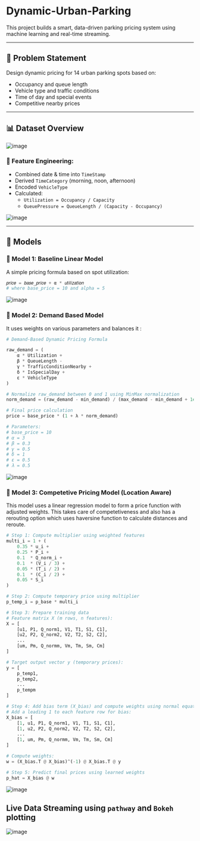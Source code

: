 # Dynamic-Urban-Parking

This project builds a smart, data-driven parking pricing system using machine learning and real-time streaming.

---

## 📌 Problem Statement

Design dynamic pricing for 14 urban parking spots based on:
- Occupancy and queue length
- Vehicle type and traffic conditions
- Time of day and special events
- Competitive nearby prices

---

## 📊 Dataset Overview

![image](https://github.com/user-attachments/assets/b3983316-1774-47ce-b019-b065d84f0b1a)


### 🔧 Feature Engineering:
- Combined date & time into `TimeStamp`
- Derived `TimeCategory` (morning, noon, afternoon)
- Encoded `VehicleType`
- Calculated:
  - `Utilization = Occupancy / Capacity`
  - `QueuePressure = QueueLength / (Capacity - Occupancy)`

![image](https://github.com/user-attachments/assets/170a25c7-b7da-4728-ad57-d09d9020547d)

---

## 🧠 Models

### 🔹 Model 1: Baseline Linear Model

A simple pricing formula based on spot utilization:

```python
𝑝𝑟𝑖𝑐𝑒 = 𝑏𝑎𝑠𝑒_𝑝𝑟𝑖𝑐𝑒 + α * 𝑢𝑡𝑖𝑙𝑖𝑧𝑎𝑡𝑖𝑜𝑛
# where base_price = 10 and alpha = 5

```
![image](https://github.com/user-attachments/assets/6209997d-0b1c-4abe-b3b5-0903e5a2a6eb)


### 🔹 Model 2: Demand Based Model

It uses weights on various parameters and balances it :

```python
# Demand-Based Dynamic Pricing Formula

raw_demand = (
    α * Utilization +
    β * QueueLength -
    γ * TrafficConditionNearby +
    δ * IsSpecialDay +
    ε * VehicleType
)

# Normalize raw_demand between 0 and 1 using MinMax normalization
norm_demand = (raw_demand - min_demand) / (max_demand - min_demand + 1e6)

# Final price calculation
price = base_price * (1 + λ * norm_demand)

# Parameters:
# base_price = 10
# α = 3
# β = 0.3
# γ = 0.5
# δ = 1
# ε = 0.5
# λ = 0.5

```
![image](https://github.com/user-attachments/assets/c8b3b078-767f-4abb-ad44-78d133254500)


### 🔹 Model 3: Competetive Pricing Model (Location Aware)

This model uses a linear regression model to form a price function with adjusted weights. This takes care of competetiveness and also has a rerouting option which uses haversine function to calculate distances and reroute.

``` python
# Step 1: Compute multiplier using weighted features
multi_i = 1 + (
    0.35 * u_i + 
    0.25 * P_i + 
    0.1  * Q_norm_i + 
    0.1  * (V_i / 3) + 
    0.05 * (T_i / 2) + 
    0.1  * (C_i / 2) + 
    0.05 * S_i
)

# Step 2: Compute temporary price using multiplier
p_temp_i = p_base * multi_i

# Step 3: Prepare training data
# Feature matrix X (m rows, n features):
X = [
    [u1, P1, Q_norm1, V1, T1, S1, C1],
    [u2, P2, Q_norm2, V2, T2, S2, C2],
    ...
    [um, Pm, Q_normm, Vm, Tm, Sm, Cm]
]

# Target output vector y (temporary prices):
y = [
    p_temp1,
    p_temp2,
    ...
    p_tempm
]

# Step 4: Add bias term (X_bias) and compute weights using normal equation
# Add a leading 1 to each feature row for bias:
X_bias = [
    [1, u1, P1, Q_norm1, V1, T1, S1, C1],
    [1, u2, P2, Q_norm2, V2, T2, S2, C2],
    ...
    [1, um, Pm, Q_normm, Vm, Tm, Sm, Cm]
]

# Compute weights:
w = (X_bias.T @ X_bias)^(-1) @ X_bias.T @ y

# Step 5: Predict final prices using learned weights
p_hat = X_bias @ w

```
![image](https://github.com/user-attachments/assets/1c957b7b-054f-4195-8b91-cc70d5a2829a)

## Live Data Streaming using `pathway` and `Bokeh` plotting

![image](https://github.com/user-attachments/assets/8982b89a-2db3-48c7-89b8-51504b8bc813)

